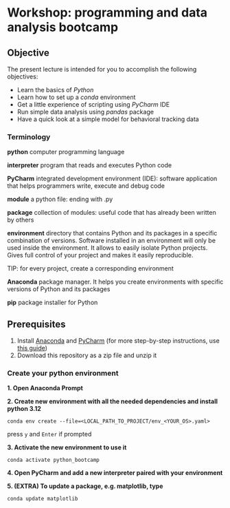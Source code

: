 # Workshop: programming and data analysis bootcamp

## Objective
The present lecture is intended for you to accomplish the following objectives:
- Learn the basics of _Python_
- Learn how to set up a _conda_ environment
- Get a little experience of scripting using _PyCharm_ IDE
- Run simple data analysis using _pandas_ package
- Have a quick look at a simple model for behavioral tracking data

### Terminology
**python** computer programming language

**interpreter**
program that reads and executes Python code

**PyCharm**
integrated development environment (IDE): software application that helps programmers write, execute and debug code

**module**
a python file: ending with .py

**package**
collection of modules: useful code that has already been written by others

**environment**
directory that contains Python and its packages in a specific combination of versions. Software installed in an environment will only be used inside the environment. It allows to easily isolate Python projects. Gives full control of your project and makes it easily reproducible.

TIP: for every project, create a corresponding environment

**Anaconda**
package manager. It helps you create environments with specific versions of Python and its packages

**pip**
package installer for Python

## Prerequisites
1. Install [Anaconda](https://docs.anaconda.com/free/anaconda/install/index.html) and [PyCharm](https://www.jetbrains.com/help/pycharm/installation-guide.html) (for more step-by-step instructions, use [this guide](https://medium.com/@GalarnykMichael/setting-up-pycharm-with-anaconda-plus-installing-packages-windows-mac-db2b158bd8c))
2. Download this repository as a zip file and unzip it

### Create your python environment
**1. Open Anaconda Prompt**

**2. Create new environment with all the needed dependencies and install python 3.12**

```conda env create --file=<LOCAL_PATH_TO_PROJECT/env_<YOUR_OS>.yaml>```

press `y` and `Enter` if prompted

**3. Activate the new environment to use it**

```conda activate python_bootcamp```

**4. Open PyCharm and add a new interpreter paired with your environment**

**5. (EXTRA) To update a package, e.g. matplotlib, type**

```conda update matplotlib ```

